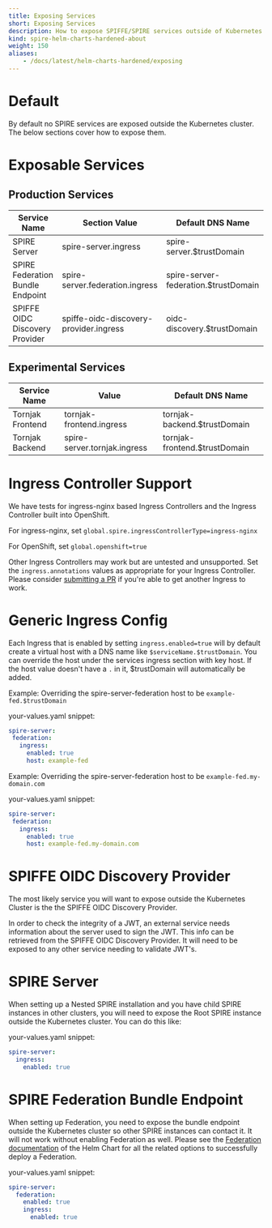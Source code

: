 ```yaml
---
title: Exposing Services
short: Exposing Services
description: How to expose SPIFFE/SPIRE services outside of Kubernetes
kind: spire-helm-charts-hardened-about
weight: 150
aliases:
    - /docs/latest/helm-charts-hardened/exposing
---
```


# Default

By default no SPIRE services are exposed outside the Kubernetes cluster. The below sections cover how to expose them.

# Exposable Services

## Production Services

| Service Name                     | Section Value                          | Default DNS Name                     |
| -------------------------------- | -------------------------------------- | ------------------------------------ |
| SPIRE Server                     | spire-server.ingress                   | spire-server.$trustDomain            |
| SPIRE Federation Bundle Endpoint | spire-server.federation.ingress        | spire-server-federation.$trustDomain |
| SPIFFE OIDC Discovery Provider   | spiffe-oidc-discovery-provider.ingress | oidc-discovery.$trustDomain          |

## Experimental Services

| Service Name                     | Value                                  | Default DNS Name                     |
| -------------------------------- | -------------------------------------- | ------------------------------------ |
| Tornjak Frontend                 | tornjak-frontend.ingress               | tornjak-backend.$trustDomain         |
| Tornjak Backend                  | spire-server.tornjak.ingress           | tornjak-frontend.$trustDomain        |

# Ingress Controller Support

We have tests for ingress-nginx based Ingress Controllers and the Ingress Controller built into OpenShift.

For ingress-nginx, set `global.spire.ingressControllerType=ingress-nginx`

For OpenShift, set `global.openshift=true`

Other Ingress Controllers may work but are untested and unsupported. Set the
`ingress.annotations` values as appropriate for your Ingress Controller. Please consider [submitting a PR](https://github.com/spiffe/helm-charts-hardened/pulls) if you're able to get another Ingress to work.

# Generic Ingress Config

Each Ingress that is enabled by setting `ingress.enabled=true` will by default create a virtual host with a DNS name like
`$serviceName.$trustDomain`. You can override the host under the services ingress section with key host. If the host
value doesn't have a `.` in it, $trustDomain will automatically be added.

Example: Overriding the spire-server-federation host to be `example-fed.$trustDomain`

your-values.yaml snippet:
```yaml
spire-server:
 federation:
   ingress:
     enabled: true
     host: example-fed
```

Example: Overriding the spire-server-federation host to be `example-fed.my-domain.com`

your-values.yaml snippet:
```yaml
spire-server:
 federation:
   ingress:
     enabled: true
     host: example-fed.my-domain.com
```

# SPIFFE OIDC Discovery Provider

The most likely service you will want to expose outside the Kubernetes Cluster is the the SPIFFE OIDC Discovery Provider.

In order to check the integrity of a JWT, an external service needs information about the server used to sign the
JWT. This info can be retrieved from the SPIFFE OIDC Discovery Provider. It will need to be exposed to any other
service needing to validate JWT's.

# SPIRE Server

When setting up a Nested SPIRE installation and you have child SPIRE instances in other clusters, you will need to
expose the Root SPIRE instance outside the Kubernetes cluster. You can do this like:

your-values.yaml snippet:
```yaml
spire-server:
  ingress:
    enabled: true
```

# SPIRE Federation Bundle Endpoint

When setting up Federation, you need to expose the bundle endpoint outside the Kubernetes cluster so other SPIRE
instances can contact it.  It will not work without enabling Federation as well. Please see the
[Federation documentation](/docs/latest/spire-helm-charts-hardened-advanced/federation/) of the Helm Chart for
all the related options to successfully deploy a Federation.

your-values.yaml snippet:
```yaml
spire-server:
  federation:
    enabled: true
    ingress:
      enabled: true
```

